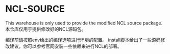 # NCL-SOURCE
This warehouse is only used to provide the modified NCL source package. 本仓库仅用于提供修改好的NCL源码包。

编译前请按照env给出的编译选项进行环境的配置。
install脚本给出了一些源码修改建议，你可以参考官网安装一些依赖来进行NCL的部署。
